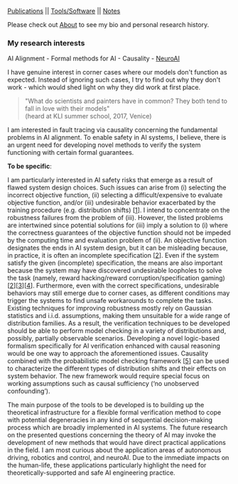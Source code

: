 
[Publications](./_pages/publications.html) || [Tools/Software](./_pages/tools.html) || [Notes](./_pages/notes.html)

Please check out [About](./_pages/aboutme.html) to see my bio and personal research history.


### My research interests

AI Alignment - Formal methods for AI - Causality - [NeuroAI](https://xcorr.files.wordpress.com/2022/12/neuroai-big-tent-page-1.png) 


<!--  I enjoy working on "edge cases". In science and engineering, we easily get carried away with the success/prediction rates of our models and how "well" they perform. But, oftentimes, our models do poorly at trivial(?) tasks and we do not exactly know why. Most likely explanation is due to the naive assumptions we had to make for the sake of simplicity or computational complexity. -->

I have genuine interest in corner cases where our models don't function as expected. Instead of ignoring such cases, I try to find out why they don't work - which would shed light on why they did work at first place.

> "What do scientists and painters have in common? They both tend to fall in love with their models" <br> (heard at KLI summer school, 2017, Venice)


I am interested in fault tracing via causality concerning the fundamental problems in AI alignment. To enable safety in AI systems, I believe, there is an urgent need for developing novel methods to verify the system functioning with certain formal guarantees.


**To be specific**:

<!-- My research interests revolve around concerns related to AI Alignment in safety-critical systems.-->
I am particularly interested in AI safety risks that emerge as a result of flawed system design choices. Such issues can arise from (i) selecting the incorrect objective function, (ii) selecting a difficult/expensive to evaluate objective function, and/or (iii) undesirable behavior exacerbated by the training procedure (e.g. distribution shifts) [[1](https://arxiv.org/pdf/2401.10899)]. I intend to concentrate on the robustness failures from the problem of (iii). However, the listed problems are intertwined since potential solutions for (iii) imply a solution to (i) where the correctness guarantees of the objective function should not be impeded by the computing time and evaluation problem of (ii). An objective function designates the ends in AI system design, but it can be misleading because, in practice, it is often an incomplete specification [[2](https://drive.google.com/uc?export=download&id=1k93292JCoIHU0h6xVO3qmeRwLyOSlS4o)]. Even if the system satisfy the given (incomplete) specification, the means are also important because the system may have discovered undesirable loopholes to solve the task (namely, reward hacking/reward corruption/specification gaming) [[2](https://drive.google.com/uc?export=download&id=1k93292JCoIHU0h6xVO3qmeRwLyOSlS4o)][[3](https://arxiv.org/pdf/1711.09883)][[4](https://arxiv.org/pdf/1705.08417)]. Furthermore, even with the correct specifications, undesirable behaviors may still emerge due to corner cases, as different conditions may trigger the systems to find unsafe workarounds to complete the tasks. Existing techniques for improving robustness mostly rely on Gaussian statistics and i.i.d. assumptions, making them unsuitable for a wide range of distribution families. As a result, the verification techniques to be developed should be able to perform model checking in a variety of distributions and, possibly, partially observable scenarios. Developing a novel logic-based formalism specifically for AI verification enhanced with causal reasoning would be one way to approach the aforementioned issues. Causality combined with the probabilistic model checking framework [[5](https://arxiv.org/pdf/2105.09108)] can be used to characterize the different types of distribution shifts and their effects on system behavior. The new framework would require special focus on working assumptions such as causal sufficiency (‘no unobserved confounding’).

The main purpose of the tools to be developed is to building up the theoretical infrastructure for a flexible formal verification method to cope with potential degeneracies in any kind of sequential decision-making process which are broadly implemented in AI systems. The future research on the presented questions concerning the theory of AI may invoke the development of new methods that would have direct practical applications in the field. I am most curious about the application areas of autonomous driving, robotics and control, and neuroAI. Due to the immediate impacts on the human-life, these applications particularly highlight the need for theoretically-supported and safe AI engineering practice.





<!---
All this should be 
commented out

## Reading list/ notes/ sources:
- Bulleted
- List


## Projects:

- Bulleted
- List


## Publications:
- Bulleted
- List



## Welcome to GitHub Pages

You can use the [editor on GitHub](https://github.com/basakkcgl/whoisbasak/edit/gh-pages/index.md) to maintain and preview the content for your website in Markdown files.

Whenever you commit to this repository, GitHub Pages will run [Jekyll](https://jekyllrb.com/) to rebuild the pages in your site, from the content in your Markdown files.

### Markdown

Markdown is a lightweight and easy-to-use syntax for styling your writing. It includes conventions for

```markdown
Syntax highlighted code block

# Header 1
## Header 2
### Header 3

- Bulleted
- List

1. Numbered
2. List

**Bold** and _Italic_ and `Code` text

[Link](url) and ![Image](src)
```

For more details see [Basic writing and formatting syntax](https://docs.github.com/en/github/writing-on-github/getting-started-with-writing-and-formatting-on-github/basic-writing-and-formatting-syntax).

### Jekyll Themes

Your Pages site will use the layout and styles from the Jekyll theme you have selected in your [repository settings](https://github.com/basakkcgl/whoisbasak/settings/pages). The name of this theme is saved in the Jekyll `_config.yml` configuration file.

### Support or Contact

Having trouble with Pages? Check out our [documentation](https://docs.github.com/categories/github-pages-basics/) or [contact support](https://support.github.com/contact) and we’ll help you sort it out.

-->
